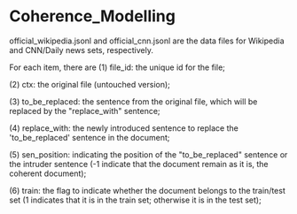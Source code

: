 # Coherence_Modelling
official_wikipedia.jsonl and official_cnn.jsonl are the data files for Wikipedia and CNN/Daily news sets, respectively.

For each item, there are 
(1) file_id: the unique id for the file;

(2) ctx: the original file (untouched version);

(3) to_be_replaced: the sentence from the original file, which will be replaced by the "replace_with" sentence;

(4) replace_with: the newly introduced sentence to replace the 'to_be_replaced' sentence in the document;

(5) sen_position: indicating the position of the "to_be_replaced" sentence or the intruder sentence (-1 indicate that the document remain as it is, the coherent document);

(6) train: the flag to indicate whether the document belongs to the train/test set (1 indicates that it is in the train set; otherwise it is in the test set);
